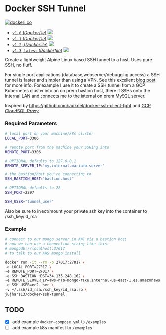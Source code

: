 # Docker SSH Tunnel

[![dockeri.co](http://dockeri.co/image/jujhars13/docker-ssh-tunnel)](https://hub.docker.com/r/jujhars13/docker-ssh-tunnel/)

- [`v1.0` (*Dockerfile*)](https://github.com/jujhars13/docker-ssh-tunnel/blob/v1.0/Dockerfile) [![](https://images.microbadger.com/badges/image/jujhars13/docker-ssh-tunnel.svg)](http://microbadger.com/images/jujhars13/docker-ssh-tunnel "Get your own image badge on microbadger.com")
- [`v1.1` (*Dockerfile*)](https://github.com/jujhars13/docker-ssh-tunnel/blob/v1.1/Dockerfile) [![](https://images.microbadger.com/badges/image/jujhars13/docker-ssh-tunnel.svg)](http://microbadger.com/images/jujhars13/docker-ssh-tunnel "Get your own image badge on microbadger.com")
- [`v1.2`, (*Dockerfile*)](https://github.com/jujhars13/docker-ssh-tunnel/blob/v1.2/Dockerfile) [![](https://images.microbadger.com/badges/image/jujhars13/docker-ssh-tunnel.svg)](http://microbadger.com/images/jujhars13/docker-ssh-tunnel "Get your own image badge on microbadger.com")
- [`v1.3`, `latest` (*Dockerfile*)](https://github.com/jujhars13/docker-ssh-tunnel/blob/v1.3/Dockerfile) [![](https://images.microbadger.com/badges/image/jujhars13/docker-ssh-tunnel.svg)](http://microbadger.com/images/jujhars13/docker-ssh-tunnel "Get your own image badge on microbadger.com")

Create a lightweight Alpine Linux based SSH tunnel to a host.  Uses pure SSH, no fluff.

For single port applications (database/webserver/debugging access) a SSH tunnel is faster and simpler than using a VPN.  See this excellent [blog post](https://blog.backslasher.net/ssh-openvpn-tunneling.html) for more info.
For example I use it to create a SSH tunnel from a GCP Kubernetes cluster into an on prem bastion host, there it SSHs onto the internal LAN and connects me to the internal on prem MySQL server.

Inspired by https://github.com/iadknet/docker-ssh-client-light and [GCP CloudSQL Proxy](https://cloud.google.com/sql/docs/mysql/sql-proxy)

### Required Parameters
```bash
# local port on your machine/k8s cluster
LOCAL_PORT=3306

# remote port from the machine your SSHing into
REMOTE_PORT=3306

# OPTIONAL defaults to 127.0.0.1
REMOTE_SERVER_IP="my.internal.mariadb.server"

# the bastion/host you're connecting to
SSH_BASTION_HOST="bastion.host"

# OPTIONAL defaults to 22
SSH_PORT=2297

SSH_USER="tunnel_user"
```

Also be sure to inject/mount your private ssh key into the container to /ssh_key/id_rsa

### Example
```bash
# connect to our mongo server in AWS via a bastion host
# now we can use a connection string like this:
# mongodb://localhost:27017 
# to talk to our AWS mongo install

docker run -it --rm -p 27017:27017 \
-e LOCAL_PORT=27017 \
-e REMOTE_PORT=27017 \
-e SSH_BASTION_HOST=34.135.248.162 \
-e REMOTE_SERVER_IP=aws-nlb-mongo-fake.internal-us-east-1.es.amazonaws.com \
-e SSH_USER=ec2-user \
-v ~/.ssh/id_rsa:/ssh_key/id_rsa:ro \
jujhars13/docker-ssh-tunnel
```

## TODO
- [x] add example `docker-compose.yml`  to `/examples`
- [ ] add example k8s manifest to `/examples`
